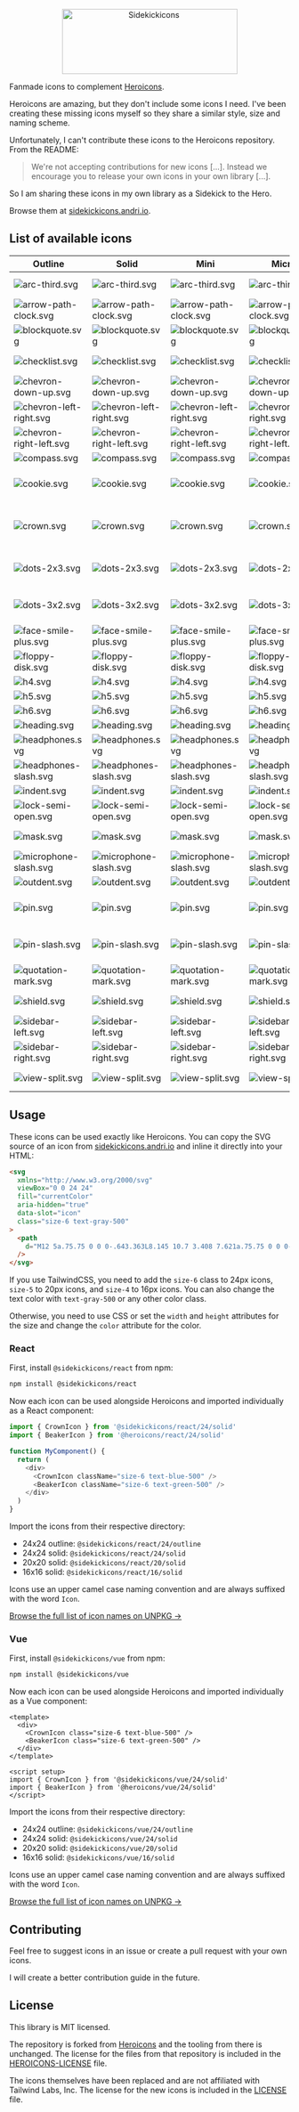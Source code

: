 <p align="center">
  <picture>
    <source media="(prefers-color-scheme: dark)" srcset=".github/logo-dark.svg">
    <source media="(prefers-color-scheme: light)" srcset=".github/logo-light.svg">
    <img alt="Sidekickicons" width="315" height="117" style="max-width: 100%" src=".github/logo-light.svg">
  </picture>
</p>

Fanmade icons to complement [Heroicons](https://github.com/tailwindlabs/heroicons).

Heroicons are amazing, but they don't include some icons I need. I've been creating these missing icons myself so they share a similar style, size and naming scheme.

Unfortunately, I can't contribute these icons to the Heroicons repository. From the README:

> We're not accepting contributions for new icons [...]. Instead we encourage you to release your own icons in your own library [...].

So I am sharing these icons in my own library as a Sidekick to the Hero.

Browse them at [sidekickicons.andri.io](https://sidekickicons.andri.io/).

## List of available icons

| Outline                                                          | Solid                                                          | Mini                                                           | Micro                                                          | Code               | Class                | Usage                            |
| ---------------------------------------------------------------- | -------------------------------------------------------------- | -------------------------------------------------------------- | -------------------------------------------------------------- | ------------------ | -------------------- | -------------------------------- |
| ![arc-third.svg](src/24/outline/arc-third.svg)                   | ![arc-third.svg](src/24/solid/arc-third.svg)                   | ![arc-third.svg](src/20/solid/arc-third.svg)                   | ![arc-third.svg](src/16/solid/arc-third.svg)                   | arc-third          | ArcThirdIcon         | loading, spinner                 |
| ![arrow-path-clock.svg](src/24/outline/arrow-path-clock.svg)     | ![arrow-path-clock.svg](src/24/solid/arrow-path-clock.svg)     | ![arrow-path-clock.svg](src/20/solid/arrow-path-clock.svg)     | ![arrow-path-clock.svg](src/16/solid/arrow-path-clock.svg)     | arrow-path-clock   | ArrowPathClockIcon   | history                          |
| ![blockquote.svg](src/24/outline/blockquote.svg)                 | ![blockquote.svg](src/24/solid/blockquote.svg)                 | ![blockquote.svg](src/20/solid/blockquote.svg)                 | ![blockquote.svg](src/16/solid/blockquote.svg)                 | blockquote         | BlockquoteIcon       | quote                            |
| ![checklist.svg](src/24/outline/checklist.svg)                   | ![checklist.svg](src/24/solid/checklist.svg)                   | ![checklist.svg](src/20/solid/checklist.svg)                   | ![checklist.svg](src/16/solid/checklist.svg)                   | checklist          | ChecklistIcon        | todo, tasks                      |
| ![chevron-down-up.svg](src/24/outline/chevron-down-up.svg)       | ![chevron-down-up.svg](src/24/solid/chevron-down-up.svg)       | ![chevron-down-up.svg](src/20/solid/chevron-down-up.svg)       | ![chevron-down-up.svg](src/16/solid/chevron-down-up.svg)       | chevron-down-up    | ChevronDownUpIcon    | collapse                         |
| ![chevron-left-right.svg](src/24/outline/chevron-left-right.svg) | ![chevron-left-right.svg](src/24/solid/chevron-left-right.svg) | ![chevron-left-right.svg](src/20/solid/chevron-left-right.svg) | ![chevron-left-right.svg](src/16/solid/chevron-left-right.svg) | chevron-left-right | ChevronLeftRightIcon | expand                           |
| ![chevron-right-left.svg](src/24/outline/chevron-right-left.svg) | ![chevron-right-left.svg](src/24/solid/chevron-right-left.svg) | ![chevron-right-left.svg](src/20/solid/chevron-right-left.svg) | ![chevron-right-left.svg](src/16/solid/chevron-right-left.svg) | chevron-right-left | ChevronRightLeftIcon | collapse                         |
| ![compass.svg](src/24/outline/compass.svg)                       | ![compass.svg](src/24/solid/compass.svg)                       | ![compass.svg](src/20/solid/compass.svg)                       | ![compass.svg](src/16/solid/compass.svg)                       | compass            | CompassIcon          | explore                          |
| ![cookie.svg](src/24/outline/cookie.svg)                         | ![cookie.svg](src/24/solid/cookie.svg)                         | ![cookie.svg](src/20/solid/cookie.svg)                         | ![cookie.svg](src/16/solid/cookie.svg)                         | cookie             | CookieIcon           | privacy, consent, tracking       |
| ![crown.svg](src/24/outline/crown.svg)                           | ![crown.svg](src/24/solid/crown.svg)                           | ![crown.svg](src/20/solid/crown.svg)                           | ![crown.svg](src/16/solid/crown.svg)                           | crown              | CrownIcon            | upgrade, pro, premium, subscribe |
| ![dots-2x3.svg](src/24/outline/dots-2x3.svg)                     | ![dots-2x3.svg](src/24/solid/dots-2x3.svg)                     | ![dots-2x3.svg](src/20/solid/dots-2x3.svg)                     | ![dots-2x3.svg](src/16/solid/dots-2x3.svg)                     | dots-2x3           | Dots2x3Icon          | drag, grip, handle               |
| ![dots-3x2.svg](src/24/outline/dots-3x2.svg)                     | ![dots-3x2.svg](src/24/solid/dots-3x2.svg)                     | ![dots-3x2.svg](src/20/solid/dots-3x2.svg)                     | ![dots-3x2.svg](src/16/solid/dots-3x2.svg)                     | dots-3x2           | Dots3x2Icon          | drag, grip, handle               |
| ![face-smile-plus.svg](src/24/outline/face-smile-plus.svg)       | ![face-smile-plus.svg](src/24/solid/face-smile-plus.svg)       | ![face-smile-plus.svg](src/20/solid/face-smile-plus.svg)       | ![face-smile-plus.svg](src/16/solid/face-smile-plus.svg)       | face-smile-plus    | FaceSmilePlusIcon    | reaction                         |
| ![floppy-disk.svg](src/24/outline/floppy-disk.svg)               | ![floppy-disk.svg](src/24/solid/floppy-disk.svg)               | ![floppy-disk.svg](src/20/solid/floppy-disk.svg)               | ![floppy-disk.svg](src/16/solid/floppy-disk.svg)               | floppy-disk        | FloppyDiskIcon       | save                             |
| ![h4.svg](src/24/outline/h4.svg)                                 | ![h4.svg](src/24/solid/h4.svg)                                 | ![h4.svg](src/20/solid/h4.svg)                                 | ![h4.svg](src/16/solid/h4.svg)                                 | h4                 | H4Icon               | heading                          |
| ![h5.svg](src/24/outline/h5.svg)                                 | ![h5.svg](src/24/solid/h5.svg)                                 | ![h5.svg](src/20/solid/h5.svg)                                 | ![h5.svg](src/16/solid/h5.svg)                                 | h5                 | H5Icon               | heading                          |
| ![h6.svg](src/24/outline/h6.svg)                                 | ![h6.svg](src/24/solid/h6.svg)                                 | ![h6.svg](src/20/solid/h6.svg)                                 | ![h6.svg](src/16/solid/h6.svg)                                 | h6                 | H6Icon               | heading                          |
| ![heading.svg](src/24/outline/heading.svg)                       | ![heading.svg](src/24/solid/heading.svg)                       | ![heading.svg](src/20/solid/heading.svg)                       | ![heading.svg](src/16/solid/heading.svg)                       | heading            | HeadingIcon          | heading                          |
| ![headphones.svg](src/24/outline/headphones.svg)                 | ![headphones.svg](src/24/solid/headphones.svg)                 | ![headphones.svg](src/20/solid/headphones.svg)                 | ![headphones.svg](src/16/solid/headphones.svg)                 | headphones         | HeadphonesIcon       | listen, undeafen                 |
| ![headphones-slash.svg](src/24/outline/headphones-slash.svg)     | ![headphones-slash.svg](src/24/solid/headphones-slash.svg)     | ![headphones-slash.svg](src/20/solid/headphones-slash.svg)     | ![headphones-slash.svg](src/16/solid/headphones-slash.svg)     | headphones-slash   | HeadphonesSlashIcon  | deafen                           |
| ![indent.svg](src/24/outline/indent.svg)                         | ![indent.svg](src/24/solid/indent.svg)                         | ![indent.svg](src/20/solid/indent.svg)                         | ![indent.svg](src/16/solid/indent.svg)                         | indent             | IndentIcon           | indent                           |
| ![lock-semi-open.svg](src/24/outline/lock-semi-open.svg)         | ![lock-semi-open.svg](src/24/solid/lock-semi-open.svg)         | ![lock-semi-open.svg](src/20/solid/lock-semi-open.svg)         | ![lock-semi-open.svg](src/16/solid/lock-semi-open.svg)         | lock-semi-open     | LockSemiOpenIcon     | unlocked                         |
| ![mask.svg](src/24/outline/mask.svg)                             | ![mask.svg](src/24/solid/mask.svg)                             | ![mask.svg](src/20/solid/mask.svg)                             | ![mask.svg](src/16/solid/mask.svg)                             | mask               | MaskIcon             | privacy, security                |
| ![microphone-slash.svg](src/24/outline/microphone-slash.svg)     | ![microphone-slash.svg](src/24/solid/microphone-slash.svg)     | ![microphone-slash.svg](src/20/solid/microphone-slash.svg)     | ![microphone-slash.svg](src/16/solid/microphone-slash.svg)     | microphone-slash   | MicrophoneSlashIcon  | mute                             |
| ![outdent.svg](src/24/outline/outdent.svg)                       | ![outdent.svg](src/24/solid/outdent.svg)                       | ![outdent.svg](src/20/solid/outdent.svg)                       | ![outdent.svg](src/16/solid/outdent.svg)                       | outdent            | OutdentIcon          | outdent                          |
| ![pin.svg](src/24/outline/pin.svg)                               | ![pin.svg](src/24/solid/pin.svg)                               | ![pin.svg](src/20/solid/pin.svg)                               | ![pin.svg](src/16/solid/pin.svg)                               | pin                | PinIcon              | pin, focus, keep                 |
| ![pin-slash.svg](src/24/outline/pin-slash.svg)                   | ![pin-slash.svg](src/24/solid/pin-slash.svg)                   | ![pin-slash.svg](src/20/solid/pin-slash.svg)                   | ![pin-slash.svg](src/16/solid/pin-slash.svg)                   | pin-slash          | PinSlashIcon         | unpin, unfocus, unkeep           |
| ![quotation-mark.svg](src/24/outline/quotation-mark.svg)         | ![quotation-mark.svg](src/24/solid/quotation-mark.svg)         | ![quotation-mark.svg](src/20/solid/quotation-mark.svg)         | ![quotation-mark.svg](src/16/solid/quotation-mark.svg)         | quotation-mark     | QuotationMarkIcon    | quote                            |
| ![shield.svg](src/24/outline/shield.svg)                         | ![shield.svg](src/24/solid/shield.svg)                         | ![shield.svg](src/20/solid/shield.svg)                         | ![shield.svg](src/16/solid/shield.svg)                         | shield             | ShieldIcon           | security, protection             |
| ![sidebar-left.svg](src/24/outline/sidebar-left.svg)             | ![sidebar-left.svg](src/24/solid/sidebar-left.svg)             | ![sidebar-left.svg](src/20/solid/sidebar-left.svg)             | ![sidebar-left.svg](src/16/solid/sidebar-left.svg)             | sidebar-left       | SidebarLeftIcon      | sidebar, menu                    |
| ![sidebar-right.svg](src/24/outline/sidebar-right.svg)           | ![sidebar-right.svg](src/24/solid/sidebar-right.svg)           | ![sidebar-right.svg](src/20/solid/sidebar-right.svg)           | ![sidebar-right.svg](src/16/solid/sidebar-right.svg)           | sidebar-right      | SidebarRightIcon     | sidebar, menu                    |
| ![view-split.svg](src/24/outline/view-split.svg)                 | ![view-split.svg](src/24/solid/view-split.svg)                 | ![view-split.svg](src/20/solid/view-split.svg)                 | ![view-split.svg](src/16/solid/view-split.svg)                 | view-split         | ViewSplitIcon        | layout, split                    |

## Usage

These icons can be used exactly like Heroicons. You can copy the SVG source of an icon from [sidekickicons.andri.io](https://sidekickicons.andri.io/) and inline it directly into your HTML:

```html
<svg
  xmlns="http://www.w3.org/2000/svg"
  viewBox="0 0 24 24"
  fill="currentColor"
  aria-hidden="true"
  data-slot="icon"
  class="size-6 text-gray-500"
>
  <path
    d="M12 5a.75.75 0 0 0-.643.363L8.145 10.7 3.408 7.621a.75.75 0 0 0-1.15.74l1.5 10A.75.75 0 0 0 4.5 19h15a.75.75 0 0 0 .742-.639l1.5-10a.75.75 0 0 0-1.15-.74L15.855 10.7l-3.212-5.336A.75.75 0 0 0 12 5Z"
  />
</svg>
```

If you use TailwindCSS, you need to add the `size-6` class to 24px icons, `size-5` to 20px icons, and `size-4` to 16px icons. You can also change the text color with `text-gray-500` or any other color class.

Otherwise, you need to use CSS or set the `width` and `height` attributes for the size and change the `color` attribute for the color.

### React

First, install `@sidekickicons/react` from npm:

```sh
npm install @sidekickicons/react
```

Now each icon can be used alongside Heroicons and imported individually as a React component:

```js
import { CrownIcon } from '@sidekickicons/react/24/solid'
import { BeakerIcon } from '@heroicons/react/24/solid'

function MyComponent() {
  return (
    <div>
      <CrownIcon className="size-6 text-blue-500" />
      <BeakerIcon className="size-6 text-green-500" />
    </div>
  )
}
```

Import the icons from their respective directory:

- 24x24 outline: `@sidekickicons/react/24/outline`
- 24x24 solid: `@sidekickicons/react/24/solid`
- 20x20 solid: `@sidekickicons/react/20/solid`
- 16x16 solid: `@sidekickicons/react/16/solid`

Icons use an upper camel case naming convention and are always suffixed with the word `Icon`.

[Browse the full list of icon names on UNPKG &rarr;](https://unpkg.com/browse/@sidekickicons/react/24/outline/)

### Vue

First, install `@sidekickicons/vue` from npm:

```sh
npm install @sidekickicons/vue
```

Now each icon can be used alongside Heroicons and imported individually as a Vue component:

```vue
<template>
  <div>
    <CrownIcon class="size-6 text-blue-500" />
    <BeakerIcon class="size-6 text-green-500" />
  </div>
</template>

<script setup>
import { CrownIcon } from '@sidekickicons/vue/24/solid'
import { BeakerIcon } from '@heroicons/vue/24/solid'
</script>
```

Import the icons from their respective directory:

- 24x24 outline: `@sidekickicons/vue/24/outline`
- 24x24 solid: `@sidekickicons/vue/24/solid`
- 20x20 solid: `@sidekickicons/vue/20/solid`
- 16x16 solid: `@sidekickicons/vue/16/solid`

Icons use an upper camel case naming convention and are always suffixed with the word `Icon`.

[Browse the full list of icon names on UNPKG &rarr;](https://unpkg.com/browse/@sidekickicons/vue/24/outline/)

## Contributing

Feel free to suggest icons in an issue or create a pull request with your own icons.

I will create a better contribution guide in the future.

## License

This library is MIT licensed.

The repository is forked from [Heroicons](https://github.com/tailwindlabs/heroicons) and the tooling from there is unchanged. The license for the files from that repository is included in the [HEROICONS-LICENSE](HEROICONS-LICENSE) file.

The icons themselves have been replaced and are not affiliated with Tailwind Labs, Inc. The license for the new icons is included in the [LICENSE](LICENSE) file.
